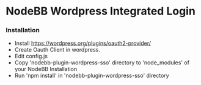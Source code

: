 # NodeBB Wordpress Integrated Login


### Installation
* Install https://wordpress.org/plugins/oauth2-provider/
* Create Oauth Client in wordpress.
* Edit config.js
* Copy 'nodebb-plugin-wordpress-sso' directory to 'node_modules' of your NodeBB Installation
* Run 'npm install' in 'nodebb-plugin-wordpress-sso' directory


